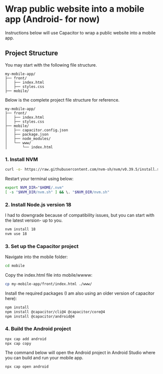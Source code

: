 # Wrap public website into a mobile app (Android- for now)

Instructions below will use Capacitor to wrap a public website into a mobile app.

## Project Structure
You may start with the following file structure.
```
my-mobile-app/
├── front/
│   ├── index.html
│   ├── styles.css
├── mobile/ 
```
Below is the complete project file structure for reference.
```
my-mobile-app/
├── front/
│   ├── index.html
│   ├── styles.css
├── mobile/
│   ├── capacitor.config.json 
│   ├── package.json
│   ├── node_modules/
│   └── www/
│       └── index.html  
```

### 1. Install NVM
```bash
curl -o- https://raw.githubusercontent.com/nvm-sh/nvm/v0.39.5/install.sh | bash
```

Restart your terminal using below:

```bash
export NVM_DIR="$HOME/.nvm"
[ -s "$NVM_DIR/nvm.sh" ] && \. "$NVM_DIR/nvm.sh"
```

### 2. Install Node.js version 18
I had to downgrade because of compatibility issues, but you can start with the latest version- up to you.
```bash
nvm install 18
nvm use 18
```

### 3. Set up the Capacitor project

Navigate into the mobile folder:

```bash
cd mobile
```

Copy the index.html file into mobile/wwww:

```bash
cp my-mobile-app/front/index.html ./www/
```

Install the required packages (I am also using an older version of capacitor here):

```bash
npm install
npm install @capacitor/cli@4 @capacitor/core@4
npm install @capacitor/android@4
```

### 4. Build the Android project

```bash
npx cap add android
npx cap copy
```

The command below will open the Android project in Android Studio where you can build and run your mobile app.

```bash
npx cap open android
```

